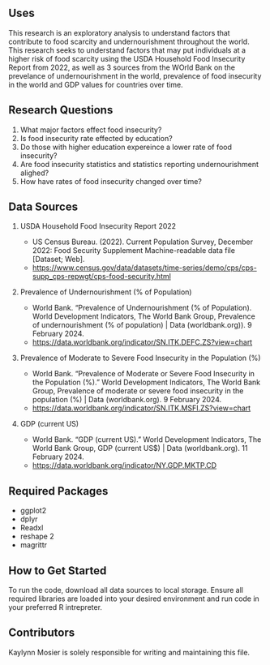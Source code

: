 ## Uses
This research is an exploratory analysis to understand factors that contribute to food scarcity and undernourishment throughout the world. This research seeks to understand factors that may put individuals at a higher risk of food scarcity using the USDA Household Food Insecurity Report from 2022, as well as 3 sources from the WOrld Bank on the prevelance of undernourishment in the world, prevalence of food insecurity in the world and GDP values for countries over time.

## Research Questions
1. What major factors effect food insecurity?
2. Is food insecurity rate effected by education?
3. Do those with higher education expereince a lower rate of food insecurity?
4. Are food insecurity statistics and statistics reporting undernourishment alighed?
5. How have rates of food insecurity changed over time? 

## Data Sources
1. USDA Household Food Insecurity Report 2022
   * US Census Bureau. (2022). Current Population Survey, December 2022: Food Security Supplement Machine-readable data file [Dataset; Web].
   * https://www.census.gov/data/datasets/time-series/demo/cps/cps-supp_cps-repwgt/cps-food-security.html
2. Prevalence of Undernourishment (% of Population)
   * World Bank. “Prevalence of Undernourishment (% of Population). World Development Indicators, The World Bank Group, Prevalence of undernourishment (% of population) | Data (worldbank.org)). 9 February 2024.
   * https://data.worldbank.org/indicator/SN.ITK.DEFC.ZS?view=chart

3. Prevalence of Moderate to Severe Food Insecurity in the Population (%)
   * World Bank. “Prevalence of Moderate or Severe Food Insecurity in the Population (%).” World Development Indicators, The World Bank Group, Prevalence of moderate or severe food insecurity in the population (%) | Data (worldbank.org). 9 February 2024.
   * https://data.worldbank.org/indicator/SN.ITK.MSFI.ZS?view=chart
4. GDP (current US)
   * World Bank. “GDP (current US).” World Development Indicators, The World Bank Group, GDP (current US$) | Data (worldbank.org). 11 February 2024.
   * https://data.worldbank.org/indicator/NY.GDP.MKTP.CD


## Required Packages
* ggplot2
* dplyr
* Readxl
* reshape 2
* magrittr

## How to Get Started
To run the code, download all data sources to local storage. Ensure all required libraries are loaded into your desired environment and run code in your preferred R intrepreter.

## Contributors
Kaylynn Mosier is solely responsible for writing and maintaining this file. 

  
